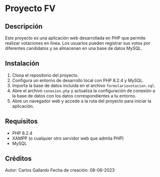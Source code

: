 # Proyecto FV

## Descripción
Este proyecto es una aplicación web desarrollada en PHP que permite realizar votaciones en línea.
Los usuarios pueden registrar sus votos por diferentes candidatos y se almacenan en una base de datos MySQL.

## Instalación
1. Clona el repositorio del proyecto.
2. Configura un entorno de desarrollo local con PHP 8.2.4 y MySQL.
3. Importa la base de datos incluida en el archivo `formulariovotacion.sql`.
4. Abre el archivo `conexion.php` y actualiza la configuración de conexión a la base de datos con los datos correspondientes a tu entorno.
5. Abre un navegador web y accede a la ruta del proyecto para iniciar la aplicación.

## Requisitos
- PHP 8.2.4
- XAMPP (o cualquier otro servidor web que admita PHP)
- MySQL

## Créditos
Autor: Carlos Gallardo
Fecha de creación: 08-06-2023
